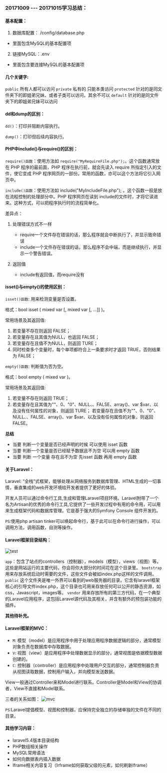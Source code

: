 ### 20171009 --- 20171015学习总结：

#### 基本配置：
1. 数据库配置： /config/database.php
  * 里面包含MySQL的基本配置项
2. 链接MySQL：.env
  * 里面包含要连接MySQL的基本配置项

#### 几个关键字:
`public`  所有人都可以访问 
`private` 私有的 只能本类访问
`protected` 针对的是同文件夹下的即姐弟兄妹、或者子类可以访问，其余不可以
`default`  针对的是同文件夹下的即姐弟兄妹可以访问

#### dd和dump的区别：
`dd()`：打印并阻断内容执行。

`dump()`：打印但后续内容执行。

#### PHP中include()与require()的区别：

`require()函数`：使用方法如 `require("MyRequireFile.php");`。这个函数通常放在 PHP 程序的最前面，PHP 程序在执行前，就会先读入 require 所指定引入的文件，使它变成 PHP 程序网页的一部份。常用的函数，亦可以这个方法将它引入网页中。

`include()函数`：使用方法如 include("MyIncludeFile.php"); 。这个函数一般是放在流程控制的处理部分中。PHP 程序网页在读到 include的文件时，才将它读进来。这种方式，可以把程序执行时的流程简单化。

差异点：

1. 处理错误方式不一样

    - require一个文件存在错误的话，那么程序就会中断执行了，并显示致命错误 
    - include一个文件存在错误的话，那么程序不会中端，而是继续执行，并显示一个警告错误。 

2. 返回值
    - include有返回值，而require没有


#### isset()与empty()的使用区别：

`isset()函数`: 用来检测变量是否设置。 

格式：bool isset ( mixed var [, mixed var [, ...]] )。

常用场景及其返回值:

1. 若变量不存在则返回 FALSE；
2. 若变量存在且其值为NULL，也返回 FALSE；
3. 若变量存在且值不为NULL，则返回 TURE；
4. 同时检查多个变量时，每个单项都符合上一条要求时才返回 TRUE，否则结果为 FALSE；

`empty()函数`: 判断值为否为空。

格式：bool empty ( mixed var )。

常用场景及其返回值:

1. 若变量不存在则返回 TRUE；
2. 若变量存在且其值为""、0、"0"、NULL、、FALSE、array()、var $var、以及没有任何属性的对象，则返回 TURE；
若变量存在且值不为""、0、"0"、NULL、、FALSE、array()、var $var、以及没有任何属性的对象，则返回 FALSE。

**总结**

- 当要 判断一个变量是否已经声明的时候 可以使用 isset 函数 
- 当要 判断一个变量是否已经赋予数据且不为空 可以用 empty 函数 
- 当要 判断 一个变量 存在且不为空 先isset 函数 再用 empty 函数


#### 关于Laravel：

Laravel: “全栈”式框架，能够处理从网络服务到数据库管理、HTML生成的一切事情，垂直集成的web开发环境给开发者提供了更好的体验。

开发人员可以通过命令行工具,生成和管理Laravel项目环境。Laravel附带了一个名为Artisan的优秀的命令行工具,它提供了一些开发过程中有用的命令用，可以用来生成框架代码和数据库管理。它是基于强大的Symfony Console 组件开发的。

`PS`:使用php artisan tinker可以唤起命令行，基于此可以在命令行进行操作，可以调用方法，调用函数，自测等操作。

#### Laravel框架目录结构：
![test](http://img003.qufenqi.com/products/d5/bf/d5bf40a9f8de2b5c2f2ff3ae4d43e60d.jpeg)

`app`：包含了站点的controllers（控制器），models（模型），views（视图）等。这些是网站运行的主要代码，你会将你大部分的时间花在这个目录里。
`bootstrap` 用来存放系统启动时需要的文件，这些文件会被如index.php这样的文件调用。
`public` 这个文件夹是唯一外界可以看到的web服务器的目录。它含有laravel框架核心的引导文件index.php，这个目录也可用来存放任何可以公开的静态资源，如css，Javascript，images等。
`vendor`  用来存放所有的第三方代码，在一个典型的Laravel应用程序，这包括Laravel源代码及其相关，并含有额外的预包装功能的插件。

**其他待补充。**

#### Laravel框架的MVC：

- `M`: 模型（model）是应用程序中用于处理应用程序数据逻辑的部分，通常模型对象负责在数据库中存取数据。
- `V`: 视图（view）是应用程序中处理数据显示的部分，通常视图是依据模型数据创建的。
- `C`: 控制器（controller）是应用程序中处理用户交互的部分，通常控制器负责从视图读取数据，控制用户输入，并向模型发送数据。

View一般通过Controller来和Model进行联系。Controller是Model和View的协调者，View不直接和Model联系。

三者的关系如图：
![mvc](https://www.biaodianfu.com/wp-content/uploads/2013/10/web_mvc.gif)

`PS`:Laravel提倡模型、视图和控制器，应保持完全独立的存储单独的文件在不同的目录。

#### 其他学习内容：
- laravel5.4版本目录结构
- PHP数组相关操作
- MySQL常用语法
- 如何向数据表内插入数据
- Iframe相关内容复习（Irframe如何获取父级的元素，如何刷新Iframe）

